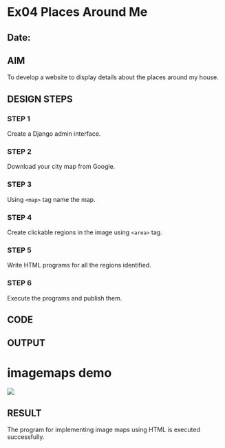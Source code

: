 # Ex04 Places Around Me
## Date: 

## AIM
To develop a website to display details about the places around my house.

## DESIGN STEPS

### STEP 1
Create a Django admin interface.

### STEP 2
Download your city map from Google.

### STEP 3
Using ```<map>``` tag name the map.

### STEP 4
Create clickable regions in the image using ```<area>``` tag.

### STEP 5
Write HTML programs for all the regions identified.

### STEP 6
Execute the programs and publish them.

## CODE

## OUTPUT

<!DOCTYPE html>
<html>
    <title> images demo </title>
</html>
<body>
    <h1> imagemaps demo</h1>
    <img src="kishore-hometown.png" usemap="#image_map">
    <map name="image_map">
    <area alt="TV MALAI BUS STAND" title="Bus Stand" href="busstand.html" coords="778,229,915,339" shape="rect">
    <area alt="railway station" title="railway station" href="station.html" coords="941,300,979,343" shape="rect">
    <area alt="temple" title="TIRUVANNAMALAI TEMPLE" href="temple.html" coords="731,381,949,469" shape="rect">
    <area alt="college" title="GOVERMENT COLLEGE" href="college.html" coords="759,724,883,823" shape="rect">
    <area alt="mountain" title="TV_MOUNTAIN" href="mountain.html" coords="534,225,617,279" shape="rect">
    </map>

</body>





## RESULT
The program for implementing image maps using HTML is executed successfully.
